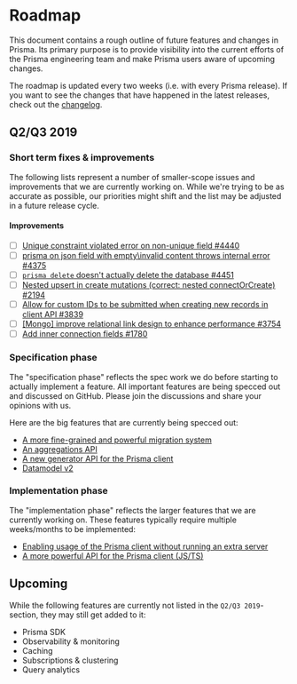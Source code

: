 # Roadmap

This document contains a rough outline of future features and changes in Prisma. Its primary purpose is to provide visibility into the current efforts of the Prisma engineering team and make Prisma users aware of upcoming changes.

The roadmap is updated every two weeks (i.e. with every Prisma release). If you want to see the changes that have happened in the latest releases, check out the [changelog](https://github.com/prisma/prisma/releases).

## Q2/Q3 2019

### Short term fixes & improvements

The following lists represent a number of smaller-scope issues and improvements that we are currently working on. While we're trying to be as accurate as possible, our priorities might shift and the list may be adjusted in a future release cycle.

#### Improvements
- [ ] [Unique constraint violated error on non-unique field #4440](https://github.com/prisma/prisma/issues/4440)
- [ ] [prisma on json field with empty\invalid content throws internal error #4375](https://github.com/prisma/prisma/issues/4375)
- [ ] [`prisma delete` doesn't actually delete the database #4451](https://github.com/prisma/prisma/issues/4451)
- [ ] [Nested upsert in create mutations (correct: nested connectOrCreate) #2194](https://github.com/prisma/prisma/issues/2194)
- [ ] [Allow for custom IDs to be submitted when creating new records in client API #3839](https://github.com/prisma/prisma/issues/4219)
- [ ] [[Mongo] improve relational link design to enhance performance #3754](https://github.com/prisma/prisma/issues/3754)
- [ ] [Add inner connection fields #1780](https://github.com/prisma/prisma/issues/1780)

### Specification phase

The "specification phase" reflects the spec work we do before starting to actually implement a feature. All important features are being specced out and discussed on GitHub. Please join the discussions and share your opinions with us.

Here are the big features that are currently being specced out:

- [A more fine-grained and powerful migration system](https://github.com/prisma/rfcs/blob/migrations/text/0000-migrations.md)
- [An aggregations API](https://github.com/prisma/rfcs/blob/prisma-basic-aggregation-support/text/0000-prisma-basic-aggregation-support.md)
- [A new generator API for the Prisma client](https://github.com/prisma/rfcs/blob/client-generators/text/0000-client-generators.md)
- [Datamodel v2](https://github.com/prisma/rfcs/blob/datamodel/text/0000-datamodel.md)

### Implementation phase

The "implementation phase" reflects the larger features that we are currently working on. These features typically require multiple weeks/months to be implemented:

- [Enabling usage of the Prisma client without running an extra server](https://github.com/prisma/prisma/issues/2992)
- [A more powerful API for the Prisma client (JS/TS)](https://github.com/prisma/rfcs/blob/new-ts-client-rfc/text/0000-new-ts-client.md)

## Upcoming

While the following features are currently not listed in the `Q2/Q3 2019`-section, they may still get added to it:

- Prisma SDK
- Observability & monitoring
- Caching
- Subscriptions & clustering
- Query analytics
